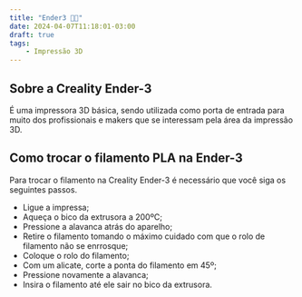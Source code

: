 ```yaml
---
title: "Ender3 🧑‍🔧"
date: 2024-04-07T11:18:01-03:00
draft: true
tags: 
    - Impressão 3D
---
```

## Sobre a Creality Ender-3
É uma impressora 3D básica, sendo utilizada como porta de entrada para muito dos profissionais e makers que se interessam pela área da impressão 3D.

## Como trocar o filamento PLA na Ender-3
Para trocar o filamento na Creality Ender-3 é necessário que você siga os seguintes passos.

- Ligue a impressa;
- Aqueça o bico da extrusora a 200ºC;
- Pressione a alavanca atrás do aparelho;
- Retire o filamento tomando o máximo cuidado com que o rolo de filamento não se enrrosque;
- Coloque o rolo do filamento;
- Com um alicate, corte a ponta do filamento em 45º;
- Pressione novamente a alavanca;
- Insira o filamento até ele sair no bico da extrusora.

